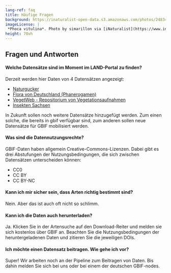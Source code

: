 ```yaml
---
lang-ref: faq
title: Häufige Fragen
background: https://inaturalist-open-data.s3.amazonaws.com/photos/248347898/original.jpg
imageLicense: |
 *Phoca vitulina*. Photo by simarillon via [iNaturalist](https://www.inaturalist.org/observations/144669172)
height: 70vh
---
```

## Fragen und Antworten

#### Welche Datensätze sind im Moment im LAND-Portal zu finden?

Derzeit werden hier Daten von 4 Datensätzen angezeigt:

- [Naturgucker](https://doi.org/10.15468/uc1apo)
- [Flora von Deutschland (Phanerogamen)](https://doi.org/10.15468/0fxsox)
- [VegetWeb - Repositorium von Vegetationsaufnahmen](https://doi.org/10.15468/v7d0bk)
- [Insekten Sachsen](https://doi.org/10.15468/ops3q2)

In Zukunft sollen noch weitere Datensätze hinzugefügt werden. Zum einen solche, die bereits in gbif verfügbar sind, zum anderen sollen neue Datensätze für GBIF mobilisiert werden.

#### Was sind die Datennutzungsrechte?

GBIF-Daten haben allgemein Creative-Commons-Lizenzen. Dabei gibt es drei Abstufungen der Nutzungsbedingungen, die sich zwischen Datensätzen unterscheiden können:

- CC0
- CC BY
- CC BY-NC

#### Kann ich mir sicher sein, dass Arten richtig bestimmt sind?

Nein. Aber das ist auch oft nicht so schlimm.

#### Kann ich die Daten auch herunterladen?

Ja. Klicken Sie in der Artensuche auf den Download-Reiter und melden sie sich kostenlos über GBIF an. Beachten Sie die Nutzungsbedingungen der heruntergeladenen Daten und zitieren Sie die jeweiligen DOIs. 

#### Ich möchte einen Datensatz beitragen. Wie gehe ich vor?

Super! Wir arbeiten noch an der Pipeline zum Beitragen von Daten. Bis dahin melden Sie sich bei uns oder bei einem der deutschen GBIF-nodes. 


